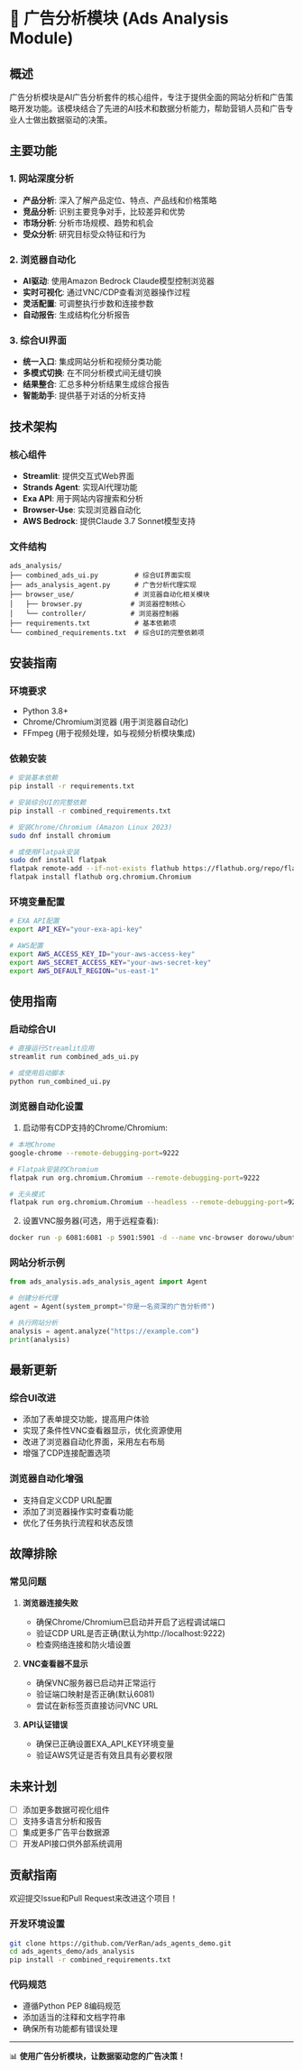 # 🚀 广告分析模块 (Ads Analysis Module)

## 概述

广告分析模块是AI广告分析套件的核心组件，专注于提供全面的网站分析和广告策略开发功能。该模块结合了先进的AI技术和数据分析能力，帮助营销人员和广告专业人士做出数据驱动的决策。

## 主要功能

### 1. 网站深度分析
- **产品分析**: 深入了解产品定位、特点、产品线和价格策略
- **竞品分析**: 识别主要竞争对手，比较差异和优势
- **市场分析**: 分析市场规模、趋势和机会
- **受众分析**: 研究目标受众特征和行为

### 2. 浏览器自动化
- **AI驱动**: 使用Amazon Bedrock Claude模型控制浏览器
- **实时可视化**: 通过VNC/CDP查看浏览器操作过程
- **灵活配置**: 可调整执行步数和连接参数
- **自动报告**: 生成结构化分析报告

### 3. 综合UI界面
- **统一入口**: 集成网站分析和视频分类功能
- **多模式切换**: 在不同分析模式间无缝切换
- **结果整合**: 汇总多种分析结果生成综合报告
- **智能助手**: 提供基于对话的分析支持

## 技术架构

### 核心组件
- **Streamlit**: 提供交互式Web界面
- **Strands Agent**: 实现AI代理功能
- **Exa API**: 用于网站内容搜索和分析
- **Browser-Use**: 实现浏览器自动化
- **AWS Bedrock**: 提供Claude 3.7 Sonnet模型支持

### 文件结构
```
ads_analysis/
├── combined_ads_ui.py         # 综合UI界面实现
├── ads_analysis_agent.py      # 广告分析代理实现
├── browser_use/               # 浏览器自动化相关模块
│   ├── browser.py            # 浏览器控制核心
│   └── controller/           # 浏览器控制器
├── requirements.txt           # 基本依赖项
└── combined_requirements.txt  # 综合UI的完整依赖项
```

## 安装指南

### 环境要求
- Python 3.8+
- Chrome/Chromium浏览器 (用于浏览器自动化)
- FFmpeg (用于视频处理，如与视频分析模块集成)

### 依赖安装
```bash
# 安装基本依赖
pip install -r requirements.txt

# 安装综合UI的完整依赖
pip install -r combined_requirements.txt

# 安装Chrome/Chromium (Amazon Linux 2023)
sudo dnf install chromium

# 或使用Flatpak安装
sudo dnf install flatpak
flatpak remote-add --if-not-exists flathub https://flathub.org/repo/flathub.flatpakrepo
flatpak install flathub org.chromium.Chromium
```

### 环境变量配置
```bash
# EXA API配置
export API_KEY="your-exa-api-key"

# AWS配置
export AWS_ACCESS_KEY_ID="your-aws-access-key"
export AWS_SECRET_ACCESS_KEY="your-aws-secret-key"
export AWS_DEFAULT_REGION="us-east-1"
```

## 使用指南

### 启动综合UI
```bash
# 直接运行Streamlit应用
streamlit run combined_ads_ui.py

# 或使用启动脚本
python run_combined_ui.py
```

### 浏览器自动化设置
1. 启动带有CDP支持的Chrome/Chromium:
```bash
# 本地Chrome
google-chrome --remote-debugging-port=9222

# Flatpak安装的Chromium
flatpak run org.chromium.Chromium --remote-debugging-port=9222

# 无头模式
flatpak run org.chromium.Chromium --headless --remote-debugging-port=9222
```

2. 设置VNC服务器(可选，用于远程查看):
```bash
docker run -p 6081:6081 -p 5901:5901 -d --name vnc-browser dorowu/ubuntu-desktop-lxde-vnc
```

### 网站分析示例
```python
from ads_analysis.ads_analysis_agent import Agent

# 创建分析代理
agent = Agent(system_prompt="你是一名资深的广告分析师")

# 执行网站分析
analysis = agent.analyze("https://example.com")
print(analysis)
```

## 最新更新

### 综合UI改进
- 添加了表单提交功能，提高用户体验
- 实现了条件性VNC查看器显示，优化资源使用
- 改进了浏览器自动化界面，采用左右布局
- 增强了CDP连接配置选项

### 浏览器自动化增强
- 支持自定义CDP URL配置
- 添加了浏览器操作实时查看功能
- 优化了任务执行流程和状态反馈

## 故障排除

### 常见问题

1. **浏览器连接失败**
   - 确保Chrome/Chromium已启动并开启了远程调试端口
   - 验证CDP URL是否正确(默认为http://localhost:9222)
   - 检查网络连接和防火墙设置

2. **VNC查看器不显示**
   - 确保VNC服务器已启动并正常运行
   - 验证端口映射是否正确(默认6081)
   - 尝试在新标签页直接访问VNC URL

3. **API认证错误**
   - 确保已正确设置EXA_API_KEY环境变量
   - 验证AWS凭证是否有效且具有必要权限

## 未来计划

- [ ] 添加更多数据可视化组件
- [ ] 支持多语言分析和报告
- [ ] 集成更多广告平台数据源
- [ ] 开发API接口供外部系统调用

## 贡献指南

欢迎提交Issue和Pull Request来改进这个项目！

### 开发环境设置
```bash
git clone https://github.com/VerRan/ads_agents_demo.git
cd ads_agents_demo/ads_analysis
pip install -r combined_requirements.txt
```

### 代码规范
- 遵循Python PEP 8编码规范
- 添加适当的注释和文档字符串
- 确保所有功能都有错误处理

---

📊 **使用广告分析模块，让数据驱动您的广告决策！**
